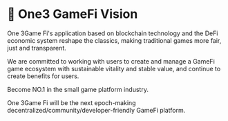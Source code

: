 # 🙏 One3 GameFi Vision

One 3Game Fi's application based on blockchain technology and the DeFi economic system reshape the classics, making traditional games more fair, just and transparent.&#x20;

We are committed to working with users to create and manage a GameFi game ecosystem with sustainable vitality and stable value, and continue to create benefits for users.&#x20;

Become NO.1 in the small game platform industry.&#x20;

One 3Game Fi will be the next epoch-making decentralized/community/developer-friendly GameFi platform.
